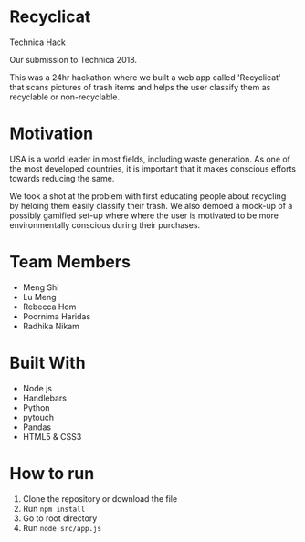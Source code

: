 # Recyclicat
Technica Hack

Our submission to Technica 2018.

This was a 24hr hackathon where we built a web app called 'Recyclicat' that scans pictures of trash items and helps the user classify them as recyclable or non-recyclable.

# Motivation

USA is a world leader in most fields, including waste generation. As one of the most developed countries, it is important that it makes conscious efforts towards reducing the same.

We took a shot at the problem with first educating people about recycling by heloing them easily classify their trash. We also demoed a mock-up of a possibly gamified set-up where where the user is motivated to be more environmentally conscious during their purchases.

# Team Members
* Meng Shi
* Lu Meng
* Rebecca Hom
* Poornima Haridas
* Radhika Nikam

# Built With
* Node js
* Handlebars
* Python
* pytouch
* Pandas
* HTML5 & CSS3

# How to run
1. Clone the repository or download the file
2. Run `npm install`
3. Go to root directory
4. Run `node src/app.js`
